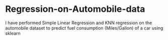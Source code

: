 # Regression-on-Automobile-data
I have performed Simple Linear Regression and KNN regression on the automobile dataset to predict fuel consumption (Miles/Gallon) of a car using sklearn
